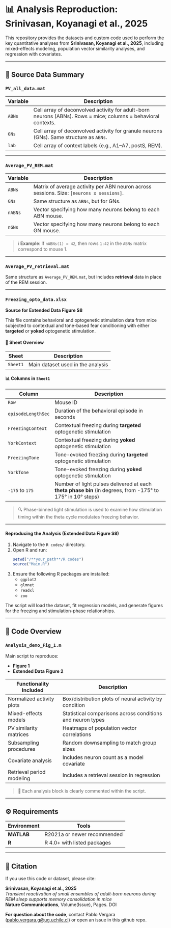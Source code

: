 
# 📊 Analysis Reproduction: Srinivasan, Koyanagi et al., 2025

This repository provides the datasets and custom code used to perform the key quantitative analyses from **Srinivasan, Koyanagi et al., 2025**, including mixed-effects modeling, population vector similarity analyses, and regression with covariates.

---

## 📁 Source Data Summary

### `PV_all_data.mat`

| Variable | Description |
|----------|-------------|
| `ABNs`   | Cell array of deconvolved activity for adult-born neurons (ABNs). Rows = mice; columns = behavioral contexts. |
| `GNs`    | Cell array of deconvolved activity for granule neurons (GNs). Same structure as `ABNs`. |
| `lab`    | Cell array of context labels (e.g., A1–A7, postS, REM). |

---

### `Average_PV_REM.mat`

| Variable   | Description |
|------------|-------------|
| `ABNs`     | Matrix of average activity per ABN neuron across sessions. Size: `[neurons x sessions]`. |
| `GNs`      | Same structure as `ABNs`, but for GNs. |
| `nABNs`    | Vector specifying how many neurons belong to each ABN mouse. |
| `nGNs`     | Vector specifying how many neurons belong to each GN mouse. |

> ℹ️ **Example**: If `nABNs(1) = 42`, then rows `1:42` in the `ABNs` matrix correspond to mouse 1.

---

### `Average_PV_retrieval.mat`

Same structure as `Average_PV_REM.mat`, but includes **retrieval** data in place of the REM session.

---

### `Freezing_opto_data.xlsx`  
**Source for Extended Data Figure S8**

This file contains behavioral and optogenetic stimulation data from mice subjected to contextual and tone-based fear conditioning with either **targeted** or **yoked** optogenetic stimulation.

#### 📄 Sheet Overview

| Sheet     | Description           |
|-----------|-----------------------|
| `Sheet1`  | Main dataset used in the analysis |

#### 📊 Columns in `Sheet1`

| Column              | Description |
|---------------------|-------------|
| `Row`               | Mouse ID |
| `episodeLengthSec`  | Duration of the behavioral episode in seconds |
| `FreezingContext`   | Contextual freezing during **targeted** optogenetic stimulation |
| `YorkContext`       | Contextual freezing during **yoked** optogenetic stimulation |
| `FreezingTone`      | Tone-evoked freezing during **targeted** optogenetic stimulation |
| `YorkTone`          | Tone-evoked freezing during **yoked** optogenetic stimulation |
| `-175` to `175`     | Number of light pulses delivered at each **theta phase bin** (in degrees, from -175° to 175° in 10° steps) |

> 🔍 Phase-binned light stimulation is used to examine how stimulation timing within the theta cycle modulates freezing behavior.

---

#### Reproducing the Analysis (Extended Data Figure S8)

1. Navigate to the `R codes/` directory.
2. Open R and run:
   ```r
   setwd("/**your_path**/R codes")
   source("Main.R")
   ```
3. Ensure the following R packages are installed:
   - `ggplot2`
   - `glmnet`
   - `readxl`
   - `zoo`

The script will load the dataset, fit regression models, and generate figures for the freezing and stimulation-phase relationships.

---

## 🧪 Code Overview

### `Analysis_demo_Fig_1.m`

Main script to reproduce:
- **Figure 1**
- **Extended Data Figure 2**

| Functionality Included | Description |
|------------------------|-------------|
| Normalized activity plots | Box/distribution plots of neural activity by condition |
| Mixed-effects models       | Statistical comparisons across conditions and neuron types |
| PV similarity matrices     | Heatmaps of population vector correlations |
| Subsampling procedures     | Random downsampling to match group sizes |
| Covariate analysis         | Includes neuron count as a model covariate |
| Retrieval period modeling  | Includes a retrieval session in regression |

> 📎 Each analysis block is clearly commented within the script.

---

## ⚙️ Requirements

| Environment | Tools |
|-------------|-------|
| **MATLAB**  | R2021a or newer recommended |
| **R**       | R 4.0+ with listed packages |

---

## 📄 Citation

If you use this code or dataset, please cite:

**Srinivasan, Koyanagi et al., 2025**  
*Transient reactivation of small ensembles of adult-born neurons during REM sleep supports memory consolidation in mice*  
**Nature Communications**, Volume(Issue), Pages. DOI

**For question about the code**, contact Pablo Vergara (pablo.vergara.g@ug.uchile.cl) or open an issue in this github repo.

